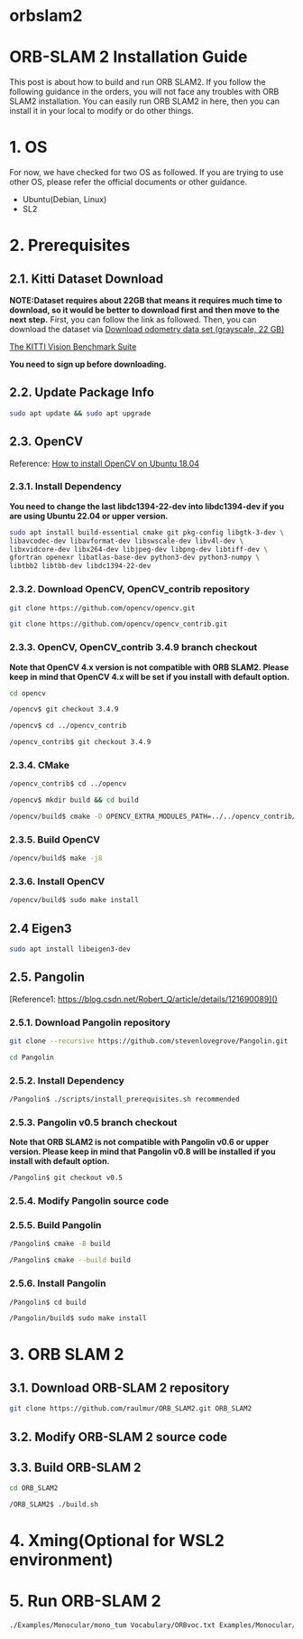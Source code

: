 # orbslam2



# ORB-SLAM 2 Installation Guide
This post is about how to build and run ORB SLAM2. If you follow the following guidance in the orders, you will not face any troubles with ORB SLAM2 installation. You can easily run ORB SLAM2 in here, then you can install it in your local to modify or do other things.

# 1. OS
For now, we have checked for two OS as followed. If you are trying to use other OS, please refer the official documents or other guidance.

- Ubuntu(Debian, Linux)
- SL2

# 2. Prerequisites
## 2.1. Kitti Dataset Download

**NOTE:Dataset requires about 22GB that means it requires much time to download, so it would be better to download first and then move to the next step.**
First, you can follow the link as followed. Then, you can download the dataset via [Download odometry data set (grayscale, 22 GB)](https://www.cvlibs.net/datasets/kitti/user_login.php)

[The KITTI Vision Benchmark Suite](https://www.cvlibs.net/datasets/kitti/user_login.php)

 **You need to sign up before downloading.**

## 2.2. Update Package Info

```bash
sudo apt update && sudo apt upgrade
```

## 2.3. OpenCV

Reference: [How to install OpenCV on Ubuntu 18.04](https://linuxize.com/post/how-to-install-opencv-on-ubuntu-18-04/)


### 2.3.1. Install Dependency
 **You need to change the last libdc1394-22-dev into libdc1394-dev if you are using Ubuntu 22.04 or upper version.**
```bash
sudo apt install build-essential cmake git pkg-config libgtk-3-dev \
libavcodec-dev libavformat-dev libswscale-dev libv4l-dev \
libxvidcore-dev libx264-dev libjpeg-dev libpng-dev libtiff-dev \
gfortran openexr libatlas-base-dev python3-dev python3-numpy \
libtbb2 libtbb-dev libdc1394-22-dev
``` 
### 2.3.2. Download OpenCV, OpenCV_contrib repository

```bash
git clone https://github.com/opencv/opencv.git
```
 
```bash
git clone https://github.com/opencv/opencv_contrib.git
```

### 2.3.3. OpenCV, OpenCV_contrib 3.4.9 branch checkout

**Note that OpenCV 4.x version is not compatible with ORB SLAM2. Please keep in mind that OpenCV 4.x will be set if you install with default option.**

```bash
cd opencv
```
```bash
/opencv$ git checkout 3.4.9
```
```bash
/opencv$ cd ../opencv_contrib
```
```bash
/opencv_contrib$ git checkout 3.4.9
```

### 2.3.4. CMake
```bash
/opencv_contrib$ cd ../opencv
```
```bash
/opencv$ mkdir build && cd build
```
```bash
/opencv/build$ cmake -D OPENCV_EXTRA_MODULES_PATH=../../opencv_contrib/modules ..
```

### 2.3.5. Build OpenCV
```bash
/opencv/build$ make -j8
```

### 2.3.6. Install OpenCV
```bash
/opencv/build$ sudo make install
```

## 2.4 Eigen3
```bash
sudo apt install libeigen3-dev
```

## 2.5. Pangolin
[Reference1: https://blog.csdn.net/Robert_Q/article/details/121690089]()
[]()

### 2.5.1. Download Pangolin repository
```bash
git clone --recursive https://github.com/stevenlovegrove/Pangolin.git
```
```bash
cd Pangolin
```

### 2.5.2. Install Dependency
```bash
/Pangolin$ ./scripts/install_prerequisites.sh recommended
```

### 2.5.3. Pangolin v0.5 branch checkout
**Note that ORB SLAM2 is not compatible with Pangolin v0.6 or upper version. Please keep in mind that Pangolin v0.8 will be installed if you install with default option.**
```bash
/Pangolin$ git checkout v0.5
```

### 2.5.4. Modify Pangolin source code

### 2.5.5. Build Pangolin
```bash
/Pangolin$ cmake -B build
```
```bash
/Pangolin$ cmake --build build
```

### 2.5.6. Install Pangolin
```bash
/Pangolin$ cd build
```
```bash
/Pangolin/build$ sudo make install
```

# 3. ORB SLAM 2
## 3.1. Download ORB-SLAM 2 repository
```bash
git clone https://github.com/raulmur/ORB_SLAM2.git ORB_SLAM2
```

## 3.2. Modify ORB-SLAM 2 source code

## 3.3. Build ORB-SLAM 2
```bash
cd ORB_SLAM2
```
```bash
/ORB_SLAM2$ ./build.sh
```

# 4. Xming(Optional for WSL2 environment)

# 5. Run ORB-SLAM 2
```bash
./Examples/Monocular/mono_tum Vocabulary/ORBvoc.txt Examples/Monocular/TUM2.yaml rgbd_dataset_freiburg1_desk
```


 

